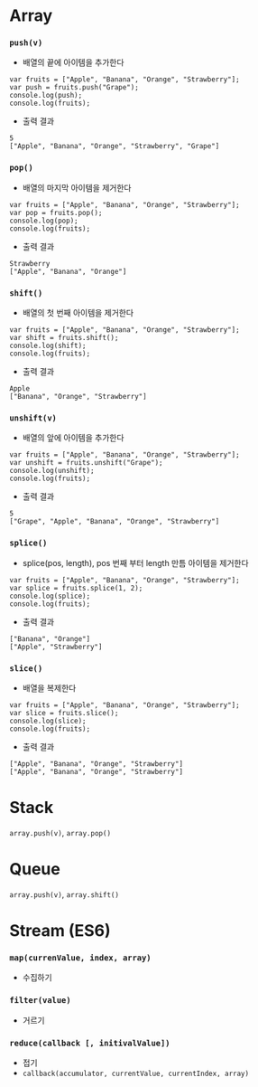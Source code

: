 Array
=====

### `push(v)`

- 배열의 끝에 아이템을 추가한다

```
var fruits = ["Apple", "Banana", "Orange", "Strawberry"];
var push = fruits.push("Grape");
console.log(push);
console.log(fruits);
```

- 출력 결과

```
5
["Apple", "Banana", "Orange", "Strawberry", "Grape"]
```

### `pop()`

- 배열의 마지막 아이템을 제거한다

```
var fruits = ["Apple", "Banana", "Orange", "Strawberry"];
var pop = fruits.pop();
console.log(pop);
console.log(fruits);
```

- 출력 결과

```
Strawberry
["Apple", "Banana", "Orange"]
```

### `shift()`

- 배열의 첫 번째 아이템을 제거한다

```
var fruits = ["Apple", "Banana", "Orange", "Strawberry"];
var shift = fruits.shift();
console.log(shift);
console.log(fruits);
```

- 출력 결과

```
Apple
["Banana", "Orange", "Strawberry"]
```

### `unshift(v)`

- 배열의 앞에 아이템을 추가한다

```
var fruits = ["Apple", "Banana", "Orange", "Strawberry"];
var unshift = fruits.unshift("Grape");
console.log(unshift);
console.log(fruits);
```

- 출력 결과

```
5
["Grape", "Apple", "Banana", "Orange", "Strawberry"]
```

### `splice()`

- splice(pos, length), pos 번째 부터 length 만틈 아이템을 제거한다

```
var fruits = ["Apple", "Banana", "Orange", "Strawberry"];
var splice = fruits.splice(1, 2);
console.log(splice);
console.log(fruits);
```

- 출력 결과

```
["Banana", "Orange"]
["Apple", "Strawberry"]
```

### `slice()`

- 배열을 복제한다

```
var fruits = ["Apple", "Banana", "Orange", "Strawberry"];
var slice = fruits.slice();
console.log(slice);
console.log(fruits);
```

- 출력 결과

```
["Apple", "Banana", "Orange", "Strawberry"]
["Apple", "Banana", "Orange", "Strawberry"]
```

Stack
=====

`array.push(v)`, `array.pop()`

Queue
=====

`array.push(v)`, `array.shift()`

Stream (ES6)
=====

### `map(currenValue, index, array)`
- 수집하기

### `filter(value)`
- 거르기

### `reduce(callback [, initivalValue])`
- 접기
- `callback(accumulator, currentValue, currentIndex, array)`

